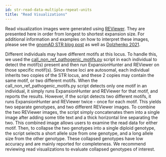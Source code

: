 ```yaml
---
id: str-read-data-multiple-repeat-units
title: "Read Visualizations"
---
```


Read visualization images were generated using [REViewer](https://www.illumina.com/science/genomics-research/articles/reviewer-alignments-short-reads-long-repeat.html). They are presented here in order from longest to shortest expansion size. For additional information and examples on how to interpret these images, please see the [gnomAD STR blog post](https://gnomad.broadinstitute.org/news/2022-01-the-addition-of-short-tandem-repeat-calls-to-gnomad/) as well as [Dolzhenko 2021](https://doi.org/10.1101/2021.10.20.465046).

Different individuals may have different motifs at this locus. To handle this, we used the [call_non_ref_pathogenic_motifs.py](https://github.com/broadinstitute/str-analysis/blob/main/str_analysis/call_non_ref_pathogenic_motifs.py) script in each individual to detect the motif(s) present and then run ExpansionHunter and REViewer on those specific motif(s). Since these loci are autosomal, each individual inherits two copies of the STR locus, and these 2 copies may contain the same motif, or two different motifs. When the call_non_ref_pathogenic_motifs.py script detects only one motif in an individual, it simply runs ExpansionHunter and REViewer for that motif, and reports the results. However, if the script detects two different motifs, it runs ExpansionHunter and REViewer twice - once for each motif. This yields two separate genotypes, and two different REViewer images. To combine the two REViewer images, the script simply concatenates them into a single image after adding some title text and a thick horizontal line separating the two. This combined image allows users to examine the read data for either motif. Then, to collapse the two genotypes into a single diploid genotype, the script selects a short allele size from one genotype, and a long allele size from the other genotype. These collapsed genotypes have low accuracy and are mainly reported for completeness. We recommend reviewing read visualizations to evaluate collapsed genotypes of interest.
